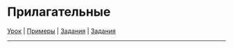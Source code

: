 # Прилагательные

[Урок](https://youtu.be/xst9ZOgRh6k) | [Примеры](https://youtu.be/Dv0ieAo1MsI) | [Задания](https://ok-tests.ru/unit-85-red/) | [Задания](https://okaudio.ru/grammar84-1/)

---
